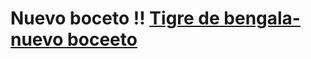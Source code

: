 # Nuevo boceto !! [Tigre de bengala-nuevo boceeto](https://github.com/Tigre-de-Bengala/avance/blob/main/Tigre%20de%20Bengala_nuevo%20boceto.jpg)
